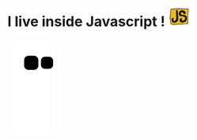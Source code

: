  <h1> I live inside Javascript ! <img   alt="GIF" alt="GIF"
a3ff1f26a825f0510341e62b5a36999e84e3ca3c
        src="https://raw.githubusercontent.com/DIY0R/DIY0R/main/assets/giphy.gif"
        width="45" 
        height="40"/></h1>


![my snake](https://raw.githubusercontent.com/DIY0R/DIY0R/output/github-contribution-grid-snake.svg) 

